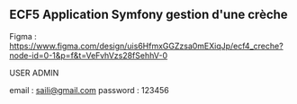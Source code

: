 ## ECF5 Application Symfony gestion d'une crèche ##
Figma : https://www.figma.com/design/uis6HfmxGGZzsa0mEXiqJp/ecf4_creche?node-id=0-1&p=f&t=VeFvhVzs28fSehhV-0

USER ADMIN

email : saili@gmail.com
password : 123456